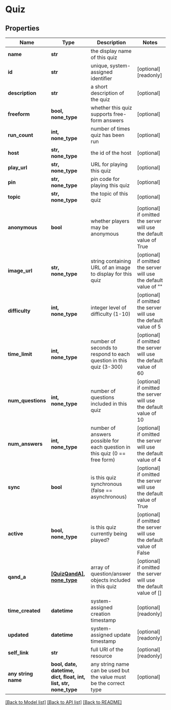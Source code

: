 # Quiz


## Properties
Name | Type | Description | Notes
------------ | ------------- | ------------- | -------------
**name** | **str** | the display name of this quiz | 
**id** | **str** | unique, system-assigned identifier | [optional] [readonly] 
**description** | **str** | a short description of the quiz | [optional] 
**freeform** | **bool, none_type** | whether this quiz supports free-form answers | [optional] 
**run_count** | **int, none_type** | number of times quiz has been run | [optional] 
**host** | **str, none_type** | the id of the host | [optional] 
**play_url** | **str, none_type** | URL for playing this quiz | [optional] 
**pin** | **str, none_type** | pin code for playing this quiz | [optional] 
**topic** | **str, none_type** | the topic of this quiz | [optional] 
**anonymous** | **bool** | whether players may be anonymous | [optional]  if omitted the server will use the default value of True
**image_url** | **str, none_type** | string containing URL of an image to display for this quiz | [optional]  if omitted the server will use the default value of ""
**difficulty** | **int, none_type** | integer level of difficulty (1-10) | [optional]  if omitted the server will use the default value of 5
**time_limit** | **int, none_type** | number of seconds to respond to each question in this quiz (3-300) | [optional]  if omitted the server will use the default value of 60
**num_questions** | **int, none_type** | number of questions included in this quiz | [optional]  if omitted the server will use the default value of 10
**num_answers** | **int, none_type** | number of answers possible for each question in this quiz (0 &#x3D;&#x3D; free form) | [optional]  if omitted the server will use the default value of 4
**sync** | **bool** | is this quiz synchronous (false &#x3D;&#x3D; asynchronous) | [optional]  if omitted the server will use the default value of True
**active** | **bool, none_type** | is this quiz currently being played? | [optional]  if omitted the server will use the default value of False
**qand_a** | [**[QuizQandA], none_type**](QuizQandA.md) | array of question/answer objects included in this quiz | [optional]  if omitted the server will use the default value of []
**time_created** | **datetime** | system-assigned creation timestamp | [optional] [readonly] 
**updated** | **datetime** | system-assigned update timestamp | [optional] [readonly] 
**self_link** | **str** | full URI of the resource | [optional] [readonly] 
**any string name** | **bool, date, datetime, dict, float, int, list, str, none_type** | any string name can be used but the value must be the correct type | [optional]

[[Back to Model list]](../README.md#documentation-for-models) [[Back to API list]](../README.md#documentation-for-api-endpoints) [[Back to README]](../README.md)


